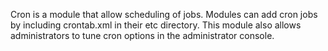 Cron is a module that allow scheduling of jobs.  Modules can add cron jobs by including crontab.xml in their etc directory.
This module also allows administrators to tune cron options in the administrator console.